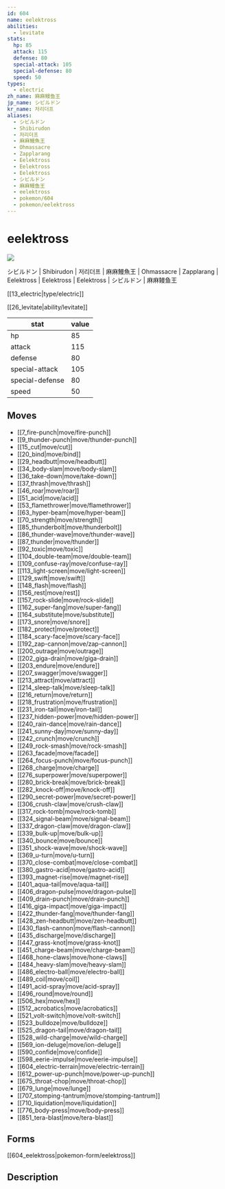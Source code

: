 ```yaml
---
id: 604
name: eelektross
abilities:
  - levitate
stats:
  hp: 85
  attack: 115
  defense: 80
  special-attack: 105
  special-defense: 80
  speed: 50
types:
  - electric
zh_name: 麻麻鳗鱼王
jp_name: シビルドン
kr_name: 저리더프
aliases:
  - シビルドン
  - Shibirudon
  - 저리더프
  - 麻麻鰻魚王
  - Ohmassacre
  - Zapplarang
  - Eelektross
  - Eelektross
  - Eelektross
  - シビルドン
  - 麻麻鳗鱼王
  - eelektross
  - pokemon/604
  - pokemon/eelektross
---
```

# eelektross

![](https://raw.githubusercontent.com/PokeAPI/sprites/master/sprites/pokemon/604.png)

シビルドン | Shibirudon | 저리더프 | 麻麻鰻魚王 | Ohmassacre | Zapplarang | Eelektross | Eelektross | Eelektross | シビルドン | 麻麻鳗鱼王

[[13_electric|type/electric]]

[[26_levitate|ability/levitate]]

|stat|value|
|---|---|
|hp|85|
|attack|115|
|defense|80|
|special-attack|105|
|special-defense|80|
|speed|50|


## Moves

- [[7_fire-punch|move/fire-punch]]
- [[9_thunder-punch|move/thunder-punch]]
- [[15_cut|move/cut]]
- [[20_bind|move/bind]]
- [[29_headbutt|move/headbutt]]
- [[34_body-slam|move/body-slam]]
- [[36_take-down|move/take-down]]
- [[37_thrash|move/thrash]]
- [[46_roar|move/roar]]
- [[51_acid|move/acid]]
- [[53_flamethrower|move/flamethrower]]
- [[63_hyper-beam|move/hyper-beam]]
- [[70_strength|move/strength]]
- [[85_thunderbolt|move/thunderbolt]]
- [[86_thunder-wave|move/thunder-wave]]
- [[87_thunder|move/thunder]]
- [[92_toxic|move/toxic]]
- [[104_double-team|move/double-team]]
- [[109_confuse-ray|move/confuse-ray]]
- [[113_light-screen|move/light-screen]]
- [[129_swift|move/swift]]
- [[148_flash|move/flash]]
- [[156_rest|move/rest]]
- [[157_rock-slide|move/rock-slide]]
- [[162_super-fang|move/super-fang]]
- [[164_substitute|move/substitute]]
- [[173_snore|move/snore]]
- [[182_protect|move/protect]]
- [[184_scary-face|move/scary-face]]
- [[192_zap-cannon|move/zap-cannon]]
- [[200_outrage|move/outrage]]
- [[202_giga-drain|move/giga-drain]]
- [[203_endure|move/endure]]
- [[207_swagger|move/swagger]]
- [[213_attract|move/attract]]
- [[214_sleep-talk|move/sleep-talk]]
- [[216_return|move/return]]
- [[218_frustration|move/frustration]]
- [[231_iron-tail|move/iron-tail]]
- [[237_hidden-power|move/hidden-power]]
- [[240_rain-dance|move/rain-dance]]
- [[241_sunny-day|move/sunny-day]]
- [[242_crunch|move/crunch]]
- [[249_rock-smash|move/rock-smash]]
- [[263_facade|move/facade]]
- [[264_focus-punch|move/focus-punch]]
- [[268_charge|move/charge]]
- [[276_superpower|move/superpower]]
- [[280_brick-break|move/brick-break]]
- [[282_knock-off|move/knock-off]]
- [[290_secret-power|move/secret-power]]
- [[306_crush-claw|move/crush-claw]]
- [[317_rock-tomb|move/rock-tomb]]
- [[324_signal-beam|move/signal-beam]]
- [[337_dragon-claw|move/dragon-claw]]
- [[339_bulk-up|move/bulk-up]]
- [[340_bounce|move/bounce]]
- [[351_shock-wave|move/shock-wave]]
- [[369_u-turn|move/u-turn]]
- [[370_close-combat|move/close-combat]]
- [[380_gastro-acid|move/gastro-acid]]
- [[393_magnet-rise|move/magnet-rise]]
- [[401_aqua-tail|move/aqua-tail]]
- [[406_dragon-pulse|move/dragon-pulse]]
- [[409_drain-punch|move/drain-punch]]
- [[416_giga-impact|move/giga-impact]]
- [[422_thunder-fang|move/thunder-fang]]
- [[428_zen-headbutt|move/zen-headbutt]]
- [[430_flash-cannon|move/flash-cannon]]
- [[435_discharge|move/discharge]]
- [[447_grass-knot|move/grass-knot]]
- [[451_charge-beam|move/charge-beam]]
- [[468_hone-claws|move/hone-claws]]
- [[484_heavy-slam|move/heavy-slam]]
- [[486_electro-ball|move/electro-ball]]
- [[489_coil|move/coil]]
- [[491_acid-spray|move/acid-spray]]
- [[496_round|move/round]]
- [[506_hex|move/hex]]
- [[512_acrobatics|move/acrobatics]]
- [[521_volt-switch|move/volt-switch]]
- [[523_bulldoze|move/bulldoze]]
- [[525_dragon-tail|move/dragon-tail]]
- [[528_wild-charge|move/wild-charge]]
- [[569_ion-deluge|move/ion-deluge]]
- [[590_confide|move/confide]]
- [[598_eerie-impulse|move/eerie-impulse]]
- [[604_electric-terrain|move/electric-terrain]]
- [[612_power-up-punch|move/power-up-punch]]
- [[675_throat-chop|move/throat-chop]]
- [[679_lunge|move/lunge]]
- [[707_stomping-tantrum|move/stomping-tantrum]]
- [[710_liquidation|move/liquidation]]
- [[776_body-press|move/body-press]]
- [[851_tera-blast|move/tera-blast]]

## Forms



[[604_eelektross|pokemon-form/eelektross]]

## Description



